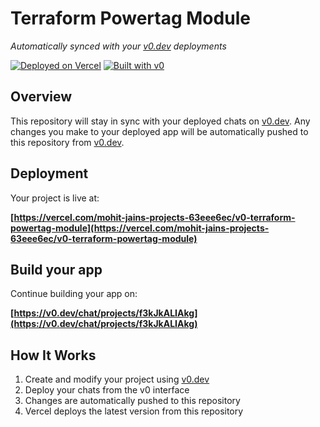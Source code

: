 # Terraform Powertag Module

*Automatically synced with your [v0.dev](https://v0.dev) deployments*

[![Deployed on Vercel](https://img.shields.io/badge/Deployed%20on-Vercel-black?style=for-the-badge&logo=vercel)](https://vercel.com/mohit-jains-projects-63eee6ec/v0-terraform-powertag-module)
[![Built with v0](https://img.shields.io/badge/Built%20with-v0.dev-black?style=for-the-badge)](https://v0.dev/chat/projects/f3kJkALIAkg)

## Overview

This repository will stay in sync with your deployed chats on [v0.dev](https://v0.dev).
Any changes you make to your deployed app will be automatically pushed to this repository from [v0.dev](https://v0.dev).

## Deployment

Your project is live at:

**[https://vercel.com/mohit-jains-projects-63eee6ec/v0-terraform-powertag-module](https://vercel.com/mohit-jains-projects-63eee6ec/v0-terraform-powertag-module)**

## Build your app

Continue building your app on:

**[https://v0.dev/chat/projects/f3kJkALIAkg](https://v0.dev/chat/projects/f3kJkALIAkg)**

## How It Works

1. Create and modify your project using [v0.dev](https://v0.dev)
2. Deploy your chats from the v0 interface
3. Changes are automatically pushed to this repository
4. Vercel deploys the latest version from this repository
